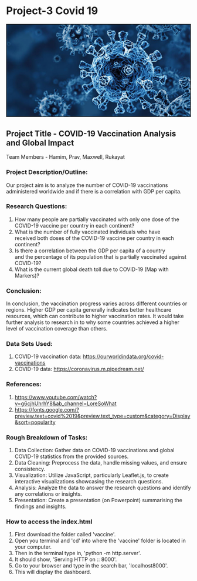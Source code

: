 # Project-3 Covid 19
![1-Logo](picture/Capture1.PNG)
## Project Title - COVID-19 Vaccination Analysis and Global Impact
Team Members - Hamim, Prav, Maxwell, Rukayat 

### Project Description/Outline:
Our project aim is to analyze the number of COVID-19 vaccinations administered worldwide and if there is a correlation with GDP per capita.


### Research Questions:
1. How many people are partially vaccinated with only one dose of the COVID-19 vaccine per country in each continent?
2. What is the number of fully vaccinated individuals who have received both doses of the COVID-19 vaccine per country in each continent?       
3. Is there a correlation between the GDP per capita of a country and the percentage of its population that is partially vaccinated against COVID-19?  
4. What is the current global death toll due to COVID-19 (Map with Markers)?      


### Conclusion:
In conclusion, the vaccination progress varies across different countries or regions. Higher GDP per capita generally indicates better healthcare resources, which can contribute to higher vaccination rates. It would take further analysis to research in to why some countries achieved a higher level of vaccination coverage than others.

### Data Sets Used:
1. COVID-19 vaccination data: https://ourworldindata.org/covid-vaccinations
2. COVID-19 data: https://coronavirus.m.pipedream.net/

### References:
1. https://www.youtube.com/watch?v=g6cjhUhrhY8&ab_channel=LoreSoWhat
2. https://fonts.google.com/?preview.text=covid%2019&preview.text_type=custom&category=Display&sort=popularity

### Rough Breakdown of Tasks:
1. Data Collection: Gather data on COVID-19 vaccinations and global COVID-19 statistics from the provided sources.
2. Data Cleaning: Preprocess the data, handle missing values, and ensure consistency. 
3. Visualization: Utilize JavaScript, particularly Leaflet.js, to create interactive visualizations showcasing the research questions.
4. Analysis: Analyze the data to answer the research questions and identify any correlations or insights.
5. Presentation: Create a presentation (on Powerpoint) summarising the findings and insights. 

### How to access the index.html
1. First download the folder called 'vaccine'.
2. Open you terminal and 'cd' into where the 'vaccine' folder is located in your computer.
3. Then in the terminal type in, 'python -m http.server'.
4. It should show, 'Serving HTTP on :: 8000'.
5. Go to your browser and type in the search bar, 'localhost8000'.
6. This will display the dashboard.
